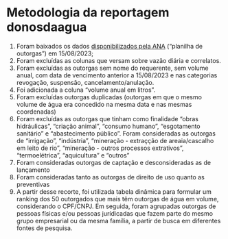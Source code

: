 # Metodologia da reportagem donosdaagua

1. Foram baixados os dados [disponibilizados pela ANA](https://www.gov.br/ana/pt-br/assuntos/regulacao-e-fiscalizacao/outorga/outorgas-emitidas) (“planilha de outorgas”) em 15/08/2023;
2. Foram excluídas as colunas que versam sobre vazão diária e correlatos.
3. Foram excluídas as outorgas sem nome do requerente, sem volume anual, com data de vencimento anterior a 15/08/2023 e nas categorias revogação, suspensão, cancelamento/anulação.
4. Foi adicionada a coluna “volume anual em litros”.
5. Foram excluídas outorgas duplicadas (outorgas em que o mesmo volume de água era concedido na mesma data e nas mesmas coordenadas)
6. Foram excluídas as outorgas que tinham como finalidade “obras hidráulicas”, “criação animal”, “consumo humano”, “esgotamento sanitário” e “abastecimento público”. Foram consideradas as outorgas de “irrigação”, “indústria”, “mineração - extraçção de areaia/cascalho em leito de rio”, “mineração - outros processos extrativos”, “termoelétrica”, “aquicultura” e “outros”
7. Foram consideradas outorgas de captação e desconsideradas as de lançamento
8. Foram consideradas tanto as outorgas de direito de uso quanto as preventivas
9. A partir desse recorte, foi utilizada tabela dinâmica para formular um ranking dos 50 outorgados que mais têm outorgas de água em volume, considerando o CPF/CNPJ. Em seguida, foram agrupadas outorgas de pessoas físicas e/ou pessoas jurídicadas que fazem parte do mesmo grupo empresarial ou da mesma família, a partir de busca em diferentes fontes de pesquisa.
